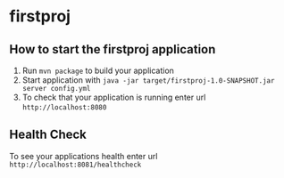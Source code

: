 # firstproj

How to start the firstproj application
---

1. Run `mvn package` to build your application
1. Start application with `java -jar target/firstproj-1.0-SNAPSHOT.jar server config.yml`
1. To check that your application is running enter url `http://localhost:8080`

Health Check
---

To see your applications health enter url `http://localhost:8081/healthcheck`
